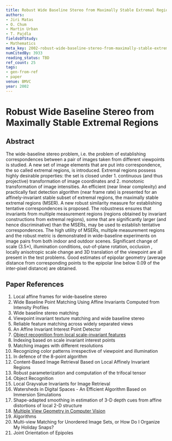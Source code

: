 ```yaml
---
title: Robust Wide Baseline Stereo from Maximally Stable Extremal Regions
authors:
- Jiri Matas
- O. Chum
- Martin Urban
- T. Pajdla
fieldsOfStudy:
- Mathematics
meta_key: 2002-robust-wide-baseline-stereo-from-maximally-stable-extremal-regions
numCitedBy: 3933
reading_status: TBD
ref_count: 25
tags:
- gen-from-ref
- paper
venue: BMVC
year: 2002
---
```


# Robust Wide Baseline Stereo from Maximally Stable Extremal Regions

## Abstract

The wide-baseline stereo problem, i.e. the problem of establishing correspondences between a pair of images taken from different viewpoints is studied. A new set of image elements that are put into correspondence, the so called extremal regions, is introduced. Extremal regions possess highly desirable properties: the set is closed under 1. continuous (and thus projective) transformation of image coordinates and 2. monotonic transformation of image intensities. An efficient (near linear complexity) and practically fast detection algorithm (near frame rate) is presented for an affinely-invariant stable subset of extremal regions, the maximally stable extremal regions (MSER). A new robust similarity measure for establishing tentative correspondences is proposed. The robustness ensures that invariants from multiple measurement regions (regions obtained by invariant constructions from extremal regions), some that are significantly larger (and hence discriminative) than the MSERs, may be used to establish tentative correspondences. The high utility of MSERs, multiple measurement regions and the robust metric is demonstrated in wide-baseline experiments on image pairs from both indoor and outdoor scenes. Significant change of scale (3.5×), illumination conditions, out-of-plane rotation, occlusion , locally anisotropic scale change and 3D translation of the viewpoint are all present in the test problems. Good estimates of epipolar geometry (average distance from corresponding points to the epipolar line below 0.09 of the inter-pixel distance) are obtained.

## Paper References

1. Local affine frames for wide-baseline stereo
2. Wide Baseline Point Matching Using Affine Invariants Computed from Intensity Profiles
3. Wide baseline stereo matching
4. Viewpoint invariant texture matching and wide baseline stereo
5. Reliable feature matching across widely separated views
6. An Affine Invariant Interest Point Detector
7. [Object recognition from local scale-invariant features](1999-object-recognition-from-local-scale-invariant-features)
8. Indexing based on scale invariant interest points
9. Matching images with different resolutions
10. Recognizing color patterns irrespective of viewpoint and illumination
11. In defence of the 8-point algorithm
12. Content-Based Image Retrieval Based on Local Affinely Invariant Regions
13. Robust parameterization and computation of the trifocal tensor
14. Object Recognition
15. Local Grayvalue Invariants for Image Retrieval
16. Watersheds in Digital Spaces - An Efficient Algorithm Based on Immersion Simulations
17. Shape-adapted smoothing in estimation of 3-D depth cues from affine distortions of local 2-D structure
18. [Multiple View Geometry in Computer Vision](2001-multiple-view-geometry-in-computer-vision)
19. Algorithms
20. Multi-view Matching for Unordered Image Sets, or How Do I Organize My Holiday Snaps?
21. Joint Orientation of Epipoles
